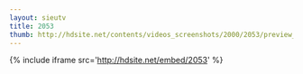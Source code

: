 ```yaml
---
layout: sieutv
title: 2053
thumb: http://hdsite.net/contents/videos_screenshots/2000/2053/preview_360p.mp4.jpg
---
```

{% include iframe src='http://hdsite.net/embed/2053' %}
 
